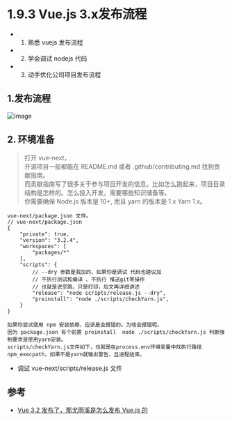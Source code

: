 
# 1.9.3 Vue.js 3.x发布流程

>
- 1. 熟悉 vuejs 发布流程
- 2. 学会调试 nodejs 代码
- 3. 动手优化公司项目发布流程

## 1.发布流程
![image](https://user-images.githubusercontent.com/17672815/130182307-cef87963-3324-49a4-b863-ec68df2d0edc.png)


## 2. 环境准备
>打开 vue-next，  
开源项目一般都能在 README.md 或者 .github/contributing.md 找到贡献指南。  
而贡献指南写了很多关于参与项目开发的信息。比如怎么跑起来，项目目录结构是怎样的。怎么投入开发，需要哪些知识储备等。  
你需要确保 Node.js 版本是 10+, 而且 yarn 的版本是 1.x Yarn 1.x。  

```
vue-next/package.json 文件。
// vue-next/package.json
{
    "private": true,
    "version": "3.2.4",
    "workspaces": [
        "packages/*"
    ],
    "scripts": {
        // --dry 参数是我加的，如果你是调试 代码也建议加
        // 不执行测试和编译 、不执行 推送git等操作
        // 也就是说空跑，只是打印，后文再详细讲述
        "release": "node scripts/release.js --dry",
        "preinstall": "node ./scripts/checkYarn.js",
    }
}

如果你尝试使用 npm 安装依赖，应该是会报错的。为啥会报错呢。
因为 package.json 有个前置 preinstall  node ./scripts/checkYarn.js 判断强制要求是使用yarn安装。
scripts/checkYarn.js文件如下，也就是在process.env环境变量中找执行路径npm_execpath，如果不是yarn就输出警告，且进程结束。
```
- 调试 vue-next/scripts/release.js 文件


## 参考
- [Vue 3.2 发布了，那尤雨溪是怎么发布 Vue.js 的](https://juejin.cn/post/6997943192851054606)







